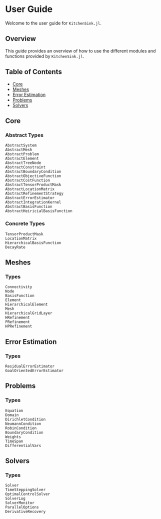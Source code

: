 # User Guide

Welcome to the user guide for `KitchenSink.jl`.

## Overview

This guide provides an overview of how to use the different modules and functions provided by `KitchenSink.jl`.

## Table of Contents

- [Core](@ref)
- [Meshes](@ref)
- [Error Estimation](@ref)
- [Problems](@ref)
- [Solvers](@ref)

## Core

### Abstract Types

```@docs
AbstractSystem
AbstractMesh
AbstractProblem
AbstractElement
AbstractTreeNode
AbstractConstraint
AbstractBoundaryCondition
AbstractObjectiveFunction
AbstractCostFunction
AbstractTensorProductMask
AbstractLocationMatrix
AbstractRefinementStrategy
AbstractErrorEstimator
AbstractIntegrationKernel
AbstractBasisFunction
AbstractHeiricialBasisFunction
```

### Concrete Types

```@docs
TensorProductMask
LocationMatrix
HierarchicalBasisFunction
DecayRate
```

## Meshes

### Types

```@docs
Connectivity
Node
BasisFunction
Element
HierarchicalElement
Mesh
HierarchicalGridLayer
HRefinement
PRefinement
HPRefinement
```

## Error Estimation

### Types

```@docs
ResidualErrorEstimator
GoalOrientedErrorEstimator
```

## Problems

### Types

```@docs
Equation
Domain
DirichletCondition
NeumannCondition
RobinCondition
BoundaryCondition
Weights
TimeSpan
DifferentialVars
```

## Solvers

### Types

```@docs
Solver
TimeSteppingSolver
OptimalControlSolver
SolverLog
SolverMonitor
ParallelOptions
DerivativeRecovery
```
